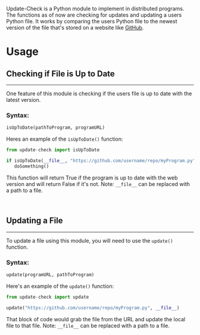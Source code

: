 Update-Check is a Python module to implement in distributed programs. The functions as of now are checking for updates and updating a users Python file. It works by comparing the users Python file to the newest version of the file that's stored on a website like [GitHub](https://github.com).

# Usage
## Checking if File is Up to Date
----
One feature of this module is checking if the users file is up to date with the latest version. 
### Syntax:
```python
isUpToDate(pathToProgram, programURL)
```
Heres an example of the ``isUpToDate()`` function:


```python
from update-check import isUpToDate

if isUpToDate(__file__, "https://github.com/username/repo/myProgram.py") == False:
   doSomething()
```


This function will return True if the program is up to date with the web version and will return False if it's not. Note: ``__file__`` can be replaced with a path to a file.

&nbsp;

## Updating a File
----
To update a file using this module, you will need to use the ``update()`` function.
### Syntax:
```python
update(programURL, pathToProgram)
```

Here's an example of the ``update()`` function:


```python
from update-check import update

update("https://github.com/username/repo/myProgram.py", __file__)
```


That block of code would grab the file from the URL and update the local file to that file. Note: ``__file__`` can be replaced with a path to a file.
